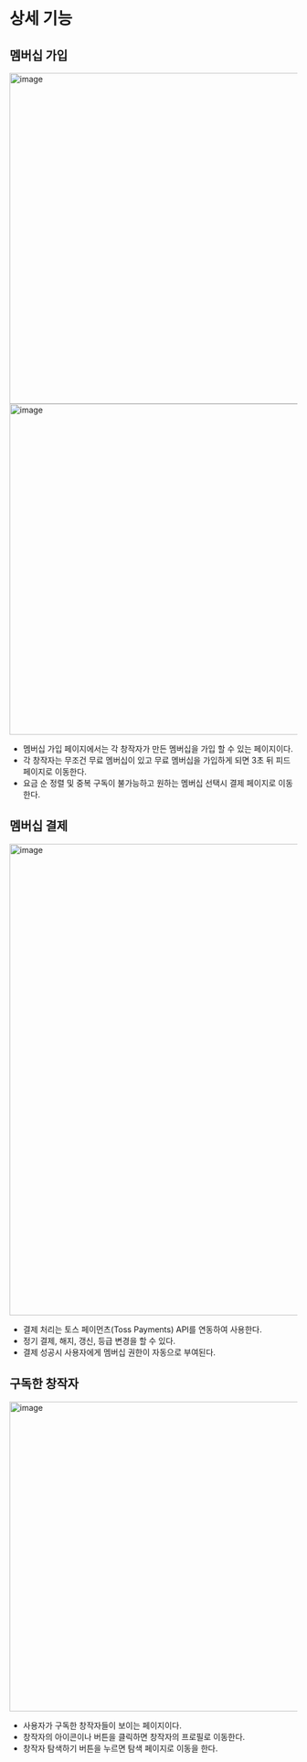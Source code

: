# 상세 기능

## 멤버십 가입

<img width="1128" height="579" alt="image" src="https://github.com/user-attachments/assets/c43891b2-0270-4b0d-9f47-bfb3065818dc" />
<img width="1139" height="579" alt="image" src="https://github.com/user-attachments/assets/aa598d86-85ef-4598-b143-802fbc64deff" />


- 멤버십 가입 페이지에서는 각 창작자가 만든 멤버십을 가입 할 수 있는 페이지이다.
- 각 창작자는 무조건 무료 멤버십이 있고 무료 멤버십을 가입하게 되면 3초 뒤 피드 페이지로 이동한다.
- 요금 순 정렬 및 중복 구독이 불가능하고 원하는 멤버십 선택시 결제 페이지로 이동한다.

## 멤버십 결제

<img width="825" height="825" alt="image" src="https://github.com/user-attachments/assets/01c53ebe-72f8-446b-8a13-671088236bfb" />

- 결제 처리는 토스 페이먼츠(Toss Payments) API를 연동하여 사용한다.
- 정기 결제, 해지, 갱신, 등급 변경을 할 수 있다.
- 결제 성공시 사용자에게 멤버십 권한이 자동으로 부여된다.

## 구독한 창작자

<img width="942" height="542" alt="image" src="https://github.com/user-attachments/assets/6e037aa1-b750-47c4-9775-86fb32e2365a" />

- 사용자가 구독한 창작자들이 보이는 페이지이다.
- 창작자의 아이콘이나 버튼을 클릭하면 창작자의 프로필로 이동한다.
- 창작자 탐색하기 버튼을 누르면 탐색 페이지로 이동을 한다. 
